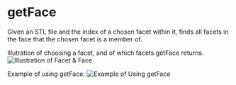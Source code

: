 # getFace
Given an STL file and the index of a chosen facet within it, finds all facets in the face that the chosen facet is a member of.

Illutration of choosing a facet, and of which facets getFace returns.
![Illustration of Facet & Face](https://i.imgur.com/CDCd8Nb.png)

Example of using getFace.
![Example of Using getFace](https://i.imgur.com/WDXkM4x.png)
